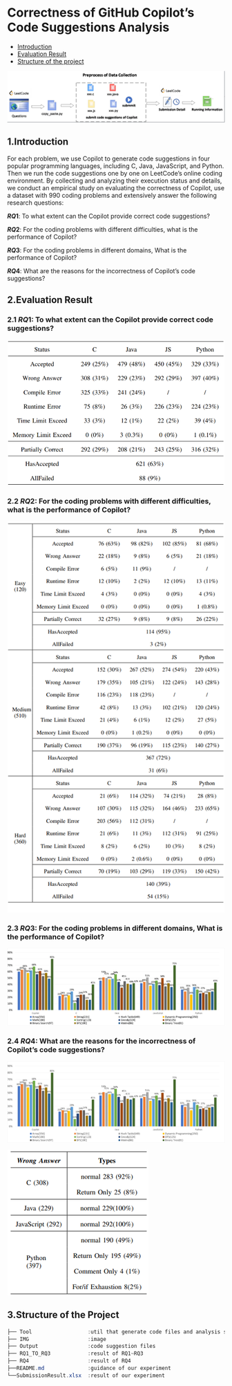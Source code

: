 # Correctness of GitHub Copilot’s Code Suggestions Analysis

- [Introduction](#1.Introduction ) 
- [Evaluation Result](#2.Evaluation-Result)
- [Structure of the project](#3.Structure-of-the-Project)

![DataCollection](./IMG/DataCollection.png)



## 1.Introduction

  For each problem, we use Copilot to generate code suggestions in four popular programming languages, including C, Java, JavaScript, and Python. Then we run the code suggestions one by one on LeetCode’s online coding environment. By collecting and analyzing their execution status and details, we conduct an empirical study on evaluating the correctness of Copilot, use a dataset with 990 coding problems and extensively answer the following research questions:

***RQ*1**:  To what extent can the Copilot provide correct code suggestions?

***RQ*2**:  For the coding problems with different difficulties, what is the performance of Copilot?

***RQ*3**:   For the coding problems in different domains, What is the performance of Copilot?

***RQ*4**:  What are the reasons for the incorrectness of Copilot’s code suggestions?



## 2.Evaluation Result

### 2.1 ***RQ*1**:  To what extent can the Copilot provide correct code suggestions?

![Table1](./IMG/Table1.png)

### 2.2 ***RQ*2**:  For the coding problems with different difficulties, what is the performance of Copilot?

![Table2](./IMG/Table2.png)

### 2.3 ***RQ*3**: For the coding problems in different domains, What is the performance of Copilot?

![Table3](./IMG/Fig4.png)





### 2.4 ***RQ*4**:  What are the reasons for the incorrectness of Copilot’s code suggestions?

![Table3](./IMG/Table3.png)



![Table4](./IMG/Table4.png)



## 3.Structure of the Project

```powershell
├── Tool                  :util that generate code files and analysis submission result
├── IMG                   :image
├── Output                :code suggestion files                
├── RQ1_TO_RQ3            :result of RQ1~RQ3
├── RQ4                   :result of RQ4
├──README.md              :guidance of our experiment
└──SubmissionResult.xlsx  :result of our experiment
```





